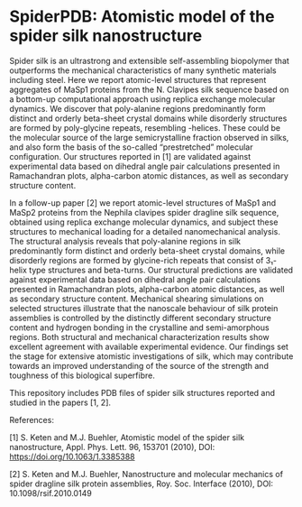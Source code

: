 # SpiderPDB: Atomistic model of the spider silk nanostructure

Spider silk is an ultrastrong and extensible self-assembling biopolymer that outperforms the mechanical characteristics of many synthetic materials including steel. Here we report atomic-level structures that represent aggregates of MaSp1 proteins from the N. Clavipes silk sequence based on a bottom-up computational approach using replica exchange molecular dynamics. We discover that poly-alanine regions predominantly form distinct and orderly beta-sheet crystal domains while disorderly structures are formed by poly-glycine repeats, resembling 
-helices. These could be the molecular source of the large semicrystalline fraction observed in silks, and also form the basis of the so-called “prestretched” molecular configuration. Our structures reported in [1] are validated against experimental data based on dihedral angle pair calculations presented in Ramachandran plots, alpha-carbon atomic distances, as well as secondary structure content.

In a follow-up paper [2] we report atomic-level structures of MaSp1 and MaSp2 proteins from the Nephila clavipes spider dragline silk sequence, obtained using replica exchange molecular dynamics, and subject these structures to mechanical loading for a detailed nanomechanical analysis. The structural analysis reveals that poly-alanine regions in silk predominantly form distinct and orderly beta-sheet crystal domains, while disorderly regions are formed by glycine-rich repeats that consist of 3₁-helix type structures and beta-turns. Our structural predictions are validated against experimental data based on dihedral angle pair calculations presented in Ramachandran plots, alpha-carbon atomic distances, as well as secondary structure content. Mechanical shearing simulations on selected structures illustrate that the nanoscale behaviour of silk protein assemblies is controlled by the distinctly different secondary structure content and hydrogen bonding in the crystalline and semi-amorphous regions. Both structural and mechanical characterization results show excellent agreement with available experimental evidence. Our findings set the stage for extensive atomistic investigations of silk, which may contribute towards an improved understanding of the source of the strength and toughness of this biological superfibre.

This repository includes PDB files of spider silk structures reported and studied in the papers [1, 2].

References:

[1] S. Keten and M.J. Buehler, Atomistic model of the spider silk nanostructure, Appl. Phys. Lett. 96, 153701 (2010), DOI: https://doi.org/10.1063/1.3385388

[2] S. Keten and M.J. Buehler, Nanostructure and molecular mechanics of spider dragline silk protein assemblies, Roy. Soc. Interface (2010), DOI: 10.1098/rsif.2010.0149


